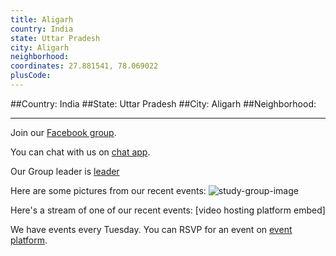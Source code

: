 ```yaml
---
title: Aligarh
country: India
state: Uttar Pradesh
city: Aligarh
neighborhood: 
coordinates: 27.881541, 78.069022
plusCode:
---
```


##Country: India
##State: Uttar Pradesh
##City: Aligarh
##Neighborhood: 
*****
Join our [Facebook group](https://www.facebook.com/groups/1622011571406263).

You can chat with us on [chat app]().

Our Group leader is [leader]()

Here are some pictures from our recent events:
![study-group-image]()

Here's a stream of one of our recent events:
[video hosting platform embed]

We have events every Tuesday. You can RSVP for an event on [event platform]().
